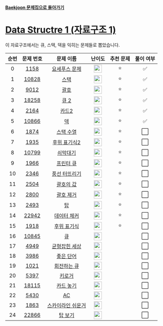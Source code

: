 **[Baekjoon 문제집으로 돌아가기](../readme.md)**

# [Data Structre 1 (자료구조 1)](https://www.acmicpc.net/workbook/view/6779)

이 자료구조에서는 큐, 스택, 덱을 익히는 문제들로 뽑았습니다.

| 순번 |                   문제 번호                    |                 문제 이름                 |                                난이도                                 | 추천 문제 | 풀이 여부 |
| :--: | :--------------------------------------------: | :---------------------------------------: | :-------------------------------------------------------------------: | :-------: | :-------: |
|  0   |  [1158](https://www.acmicpc.net/problem/1158)  |     [요세푸스 문제](요세푸스_문제.md)     | <img height="25px" src="https://static.solved.ac/tier_small/6.svg"/>  |    ⭐     |    ✅     |
|  1   | [10828](https://www.acmicpc.net/problem/10828) |              [스택](스택.md)              | <img height="25px"  src="https://static.solved.ac/tier_small/7.svg"/> |    ⭐     |    ✅     |
|  2   |  [9012](https://www.acmicpc.net/problem/9012)  |              [괄호](괄호.md)              | <img height="25px" src="https://static.solved.ac/tier_small/7.svg"/>  |    ⭐     |    ✅     |
|  3   | [18258](https://www.acmicpc.net/problem/18258) |              [큐 2](큐_2.md)              | <img height="25px" src="https://static.solved.ac/tier_small/7.svg"/>  |    ⭐     |    ✅     |
|  4   |  [2164](https://www.acmicpc.net/problem/2164)  |             [카드2](카드2.md)             | <img height="25px" src="https://static.solved.ac/tier_small/7.svg"/>  |    ⭐     |    ✅     |
|  5   | [10866](https://www.acmicpc.net/problem/10866) |                [덱](덱.md)                | <img height="25px" src="https://static.solved.ac/tier_small/7.svg"/>  |    ⭐     |    ✅     |
|  6   |  [1874](https://www.acmicpc.net/problem/1874)  |         [스택 수열](스택_수열.md)         | <img height="25px" src="https://static.solved.ac/tier_small/8.svg"/>  |    ⭐     |    ⬜️    |
|  7   |  [1935](https://www.acmicpc.net/problem/1935)  |      [후위 표기식2](후위_표기식.md)       | <img height="25px" src="https://static.solved.ac/tier_small/8.svg"/>  |    ⭐     |    ⬜️    |
|  8   | [10799](https://www.acmicpc.net/problem/10799) |          [쇠막대기](쇠막대기.md)          | <img height="25px" src="https://static.solved.ac/tier_small/8.svg"/>  |    ⭐     |    ⬜️    |
|  9   |  [1966](https://www.acmicpc.net/problem/1966)  |         [프린터 큐](프린터_큐.md)         | <img height="25px" src="https://static.solved.ac/tier_small/8.svg"/>  |    ⭐     |    ⬜️    |
|  10  |  [2346](https://www.acmicpc.net/problem/2346)  |     [풍선 터뜨리기](풍선_터뜨리기.md)     | <img height="25px" src="https://static.solved.ac/tier_small/8.svg"/>  |    ⭐     |    ⬜️    |
|  11  |  [2504](https://www.acmicpc.net/problem/2504)  |         [괄호의 값](괄호의_값.md)         | <img height="25px" src="https://static.solved.ac/tier_small/9.svg"/>  |    ⭐     |    ⬜️    |
|  12  |  [2800](https://www.acmicpc.net/problem/2800)  |         [괄호 제거](괄호_제거.md)         | <img height="25px" src="https://static.solved.ac/tier_small/11.svg"/> |    ⭐     |    ⬜️    |
|  13  |  [2493](https://www.acmicpc.net/problem/2493)  |                [탑](탑.md)                | <img height="25px" src="https://static.solved.ac/tier_small/11.svg"/> |    ⭐     |    ⬜️    |
|  14  | [22942](https://www.acmicpc.net/problem/22942) |       [데이터 체커](데이터_체커.md)       | <img height="25px" src="https://static.solved.ac/tier_small/11.svg"/> |    ⭐     |    ⬜️    |
|  15  |  [1918](https://www.acmicpc.net/problem/1918)  |       [후위 표기식](후위_표기식.md)       | <img height="25px" src="https://static.solved.ac/tier_small/13.svg"/> |    ⭐     |    ⬜️    |
|  16  | [10845](https://www.acmicpc.net/problem/10845) |                [큐](큐.md)                | <img height="25px" src="https://static.solved.ac/tier_small/7.svg"/>  |           |    ⬜️    |
|  17  |  [4949](https://www.acmicpc.net/problem/4949)  |     [균형잡힌 세상](균형잡힌_세상.md)     | <img height="25px" src="https://static.solved.ac/tier_small/7.svg"/>  |           |    ⬜️    |
|  18  |  [3986](https://www.acmicpc.net/problem/3986)  |         [좋은 단어](좋은_단어.md)         | <img height="25px" src="https://static.solved.ac/tier_small/7.svg"/>  |           |    ⬜️    |
|  19  |  [1021](https://www.acmicpc.net/problem/1021)  |       [회전하는 큐](회전하는_큐.md)       | <img height="25px" src="https://static.solved.ac/tier_small/7.svg"/>  |           |    ⬜️    |
|  20  |  [5397](https://www.acmicpc.net/problem/5397)  |            [키로거](키로거.md)            | <img height="25px" src="https://static.solved.ac/tier_small/8.svg"/>  |           |    ⬜️    |
|  21  | [18115](https://www.acmicpc.net/problem/18115) |         [카드 놓기](카드_놓기.md)         | <img height="25px" src="https://static.solved.ac/tier_small/8.svg"/>  |           |    ⬜️    |
|  22  |  [5430](https://www.acmicpc.net/problem/5430)  |                [AC](AC.md)                | <img height="25px" src="https://static.solved.ac/tier_small/11.svg"/> |           |    ⬜️    |
|  23  |  [1863](https://www.acmicpc.net/problem/1863)  | [스카이라인 쉬운거](스카이라인_쉬운거.md) | <img height="25px" src="https://static.solved.ac/tier_small/11.svg"/> |           |    ⬜️    |
|  24  | [22866](https://www.acmicpc.net/problem/22866) |           [탑 보기](탑_보기.md)           | <img height="25px" src="https://static.solved.ac/tier_small/12.svg"/> |           |    ⬜️    |
